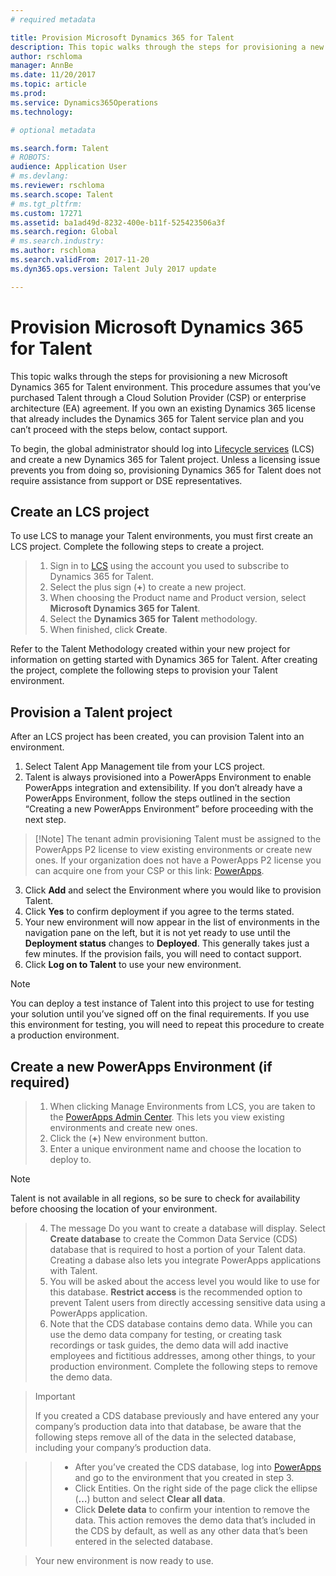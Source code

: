 ```yaml
---
# required metadata

title: Provision Microsoft Dynamics 365 for Talent
description: This topic walks through the steps for provisioning a new Microsoft Dynamics 365 for Talent environment. 
author: rschloma
manager: AnnBe
ms.date: 11/20/2017
ms.topic: article
ms.prod: 
ms.service: Dynamics365Operations
ms.technology: 

# optional metadata

ms.search.form: Talent
# ROBOTS: 
audience: Application User
# ms.devlang: 
ms.reviewer: rschloma
ms.search.scope: Talent
# ms.tgt_pltfrm: 
ms.custom: 17271
ms.assetid: ba1ad49d-8232-400e-b11f-525423506a3f
ms.search.region: Global
# ms.search.industry: 
ms.author: rschloma
ms.search.validFrom: 2017-11-20
ms.dyn365.ops.version: Talent July 2017 update

---
```

# Provision Microsoft Dynamics 365 for Talent
This topic walks through the steps for provisioning a new Microsoft Dynamics 365 for Talent environment. This procedure assumes that you’ve purchased Talent through a Cloud Solution Provider (CSP) or enterprise architecture (EA) agreement. If you own an existing Dynamics 365 license that already includes the Dynamics 365 for Talent service plan and you can’t proceed with the steps below, contact support.

To begin, the global administrator should log into [Lifecycle services](http://lcs.dynamics.com) (LCS) and create a new Dynamics 365 for Talent project. Unless a licensing issue prevents you from doing so, provisioning Dynamics 365 for Talent does not require assistance from support or DSE representatives.

## Create an LCS project
To use LCS to manage your Talent environments, you must first create an LCS project. Complete the following steps to create a project.

> 1.	Sign in to [LCS](https://lcs.dynamics.com/Logon/Index) using the account you used to subscribe to Dynamics 365 for Talent.
> 2.	Select the plus sign (**+**) to create a new project.
> 3.	When choosing the Product name and Product version, select **Microsoft Dynamics 365 for Talent**.
> 4.	Select the **Dynamics 365 for Talent** methodology.
> 5.	When finished, click **Create**.

Refer to the Talent Methodology created within your new project for information on getting started with Dynamics 365 for Talent. After creating the project, complete the following steps to provision your Talent environment.

## Provision a Talent project 
After an LCS project has been created, you can provision Talent into an environment. 

1.	Select Talent App Management tile from your LCS project.
2.	Talent is always provisioned into a PowerApps Environment to enable PowerApps integration and extensibility. If you don’t already have a PowerApps Environment, follow the steps outlined in the section “Creating a new PowerApps Environment” before proceeding with the next step.

>	[!Note]
>The tenant admin provisioning Talent must be assigned to the PowerApps P2 license to view existing environments or create new ones. If your organization does not have a PowerApps P2 license you can acquire one from your CSP or this link: [PowerApps](https://powerapps.microsoft.com/en-us/pricing/).

3.	Click **Add** and select the Environment where you would like to provision Talent.
4.	Click **Yes** to confirm deployment if you agree to the terms stated.
5.	Your new environment will now appear in the list of environments in the navigation pane on the left, but it is not yet ready to use until the **Deployment status** changes to **Deployed**.  This generally takes just a few minutes.  If the provision fails, you will need to contact support.
6.	Click **Log on to Talent** to use your new environment.
 > [!Note]
 > You can deploy a test instance of Talent into this project to use for testing your solution until you’ve signed off on the final requirements. If you use this environment for testing, you will need to repeat this procedure to create a production environment. 

## Create a new PowerApps Environment (if required)
> 1.	When clicking Manage Environments from LCS, you are taken to the [PowerApps Admin Center](https://preview.admin.powerapps.com/environments). This lets you view existing environments and create new ones.
> 2.	Click the (**+**) New environment button.
> 3.	Enter a unique environment name and choose the location to deploy to. 

 > [!Note]
 > Talent is not available in all regions, so be sure to check for availability before choosing the location of your environment.

> 4.	The message Do you want to create a database will display. Select **Create database** to create the Common Data Service (CDS) database that is required to host a portion of your Talent data. Creating a dabase also lets you integrate PowerApps applications with Talent.
> 5.	You will be asked about the access level you would like to use for this database. **Restrict access** is the recommended option to prevent Talent users from directly accessing sensitive data using a PowerApps application.
> 6.	Note that the CDS database contains demo data. While you can use the demo data company for testing, or creating task recordings or task guides, the demo data will add inactive employees and fictitious addresses, among other things, to your production environment. Complete the following steps to remove the demo data. 

 >> [!Important]
 >> If you created a CDS database previously and have entered any your company’s production data into that database, be aware that the following steps remove all of the data in the selected database, including your company’s production data.
 
>> -	After you’ve created the CDS database, log into [PowerApps](https://preview.web.powerapps.com/home) and go to the environment that you created in step 3.
>> -	Click Entities. On the right side of the page click the ellipse (**…**) button and select **Clear all data**. 
>> -	Click **Delete data** to confirm your intention to remove the data. This action removes the demo data that’s included in the CDS by default, as well as any other data that’s been entered in the selected database.

> Your new  environment is now ready to use.

